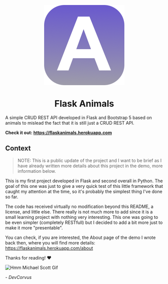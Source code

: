 <p align="center">
  <img src="./flaskanimals-icon.png" alt="Flask Animals Icon">
</p>

<h1 align="center">Flask Animals</h1>

A simple CRUD REST API developed in Flask and Bootstrap 5 based on animals to mislead the fact that it is still just a CRUD REST API.

**Check it out: https://flaskanimals.herokuapp.com**

## Context

> NOTE: This is a public update of the project and I want to be brief as I have already written more details about this project in the demo, more information below.

This is my first project developed in Flask and second overall in Python. The goal of this one was just to give a very quick test of this little framework that caught my attention at the time, so it's probably the simplest thing I've done so far.

The code has received virtually no modification beyond this README, a license, and little else. There really is not much more to add since it is a small learning project with nothing very interesting. This one was going to be even simpler (completely RESTfull) but I decided to add a bit more just to make it more "presentable".

You can check, if you are interested, the About page of the demo I wrote back then, where you will find more details: https://flaskanimals.herokuapp.com/about

Thanks for reading! ❤️

![Hmm Michael Scott Gif](https://c.tenor.com/8oNyh5Wv6hgAAAAC/hmm-michael-scott.gif)

_\- DevCorvus_
